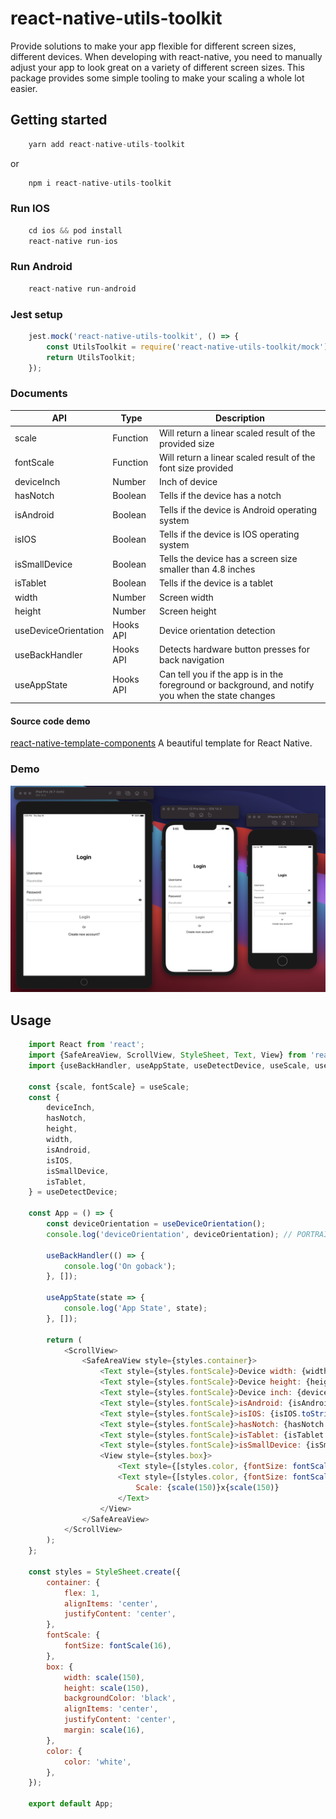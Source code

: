# react-native-utils-toolkit
Provide solutions to make your app flexible for different screen sizes, different devices.
When developing with react-native, you need to manually adjust your app to look great on a variety of different screen sizes.
This package provides some simple tooling to make your scaling a whole lot easier.

## Getting started
```js
    yarn add react-native-utils-toolkit
```
or
```js
    npm i react-native-utils-toolkit
```

### Run IOS
```js
    cd ios && pod install
    react-native run-ios
```

### Run Android
```js
    react-native run-android
```

### Jest setup
```js
    jest.mock('react-native-utils-toolkit', () => {
        const UtilsToolkit = require('react-native-utils-toolkit/mock');
        return UtilsToolkit;
    });
```
### Documents
| API                | Type                 | Description                                                             | 
| ------------------ | -------------------- | ----------------------------------------------------------------------- |
| scale              | Function             | Will return a linear scaled result of the provided size                 |
| fontScale          | Function             | Will return a linear scaled result of the font size provided            |
| deviceInch         | Number               | Inch of device                                                          |
| hasNotch           | Boolean              | Tells if the device has a notch                                         |
| isAndroid          | Boolean              | Tells if the device is Android operating system                         |
| isIOS              | Boolean              | Tells if the device is IOS operating system                             |
| isSmallDevice      | Boolean              | Tells the device has a screen size smaller than 4.8 inches              |
| isTablet           | Boolean              | Tells if the device is a tablet                                         |
| width              | Number               | Screen width                                                            |
| height             | Number               | Screen height                                                           |
|useDeviceOrientation| Hooks API            | Device orientation detection                                            |
| useBackHandler     | Hooks API            | Detects hardware button presses for back navigation                     |
| useAppState        | Hooks API            | Can tell you if the app is in the foreground or background, and notify you when the state changes |

#### Source code demo
[react-native-template-components](https://github.com/hoaphantn7604/react-native-template-components) A beautiful template for React Native.

### Demo

![](https://github.com/hoaphantn7604/file-upload/blob/master/document/scale/demo.png)

## Usage
```js
    import React from 'react';
    import {SafeAreaView, ScrollView, StyleSheet, Text, View} from 'react-native';
    import {useBackHandler, useAppState, useDetectDevice, useScale, useDeviceOrientation} from 'react-native-utils-toolkit';
    
    const {scale, fontScale} = useScale;
    const {
        deviceInch,
        hasNotch,
        height,
        width,
        isAndroid,
        isIOS,
        isSmallDevice,
        isTablet,
    } = useDetectDevice;

    const App = () => {
        const deviceOrientation = useDeviceOrientation();
        console.log('deviceOrientation', deviceOrientation); // PORTRAIT or LANDSCAPE

        useBackHandler(() => {
            console.log('On goback');
        }, []);

        useAppState(state => {
            console.log('App State', state);
        }, []);
        
        return (
            <ScrollView>
                <SafeAreaView style={styles.container}>
                    <Text style={styles.fontScale}>Device width: {width}</Text>
                    <Text style={styles.fontScale}>Device height: {height}</Text>
                    <Text style={styles.fontScale}>Device inch: {deviceInch}</Text>
                    <Text style={styles.fontScale}>isAndroid: {isAndroid.toString()}</Text>
                    <Text style={styles.fontScale}>isIOS: {isIOS.toString()}</Text>
                    <Text style={styles.fontScale}>hasNotch: {hasNotch.toString()}</Text>
                    <Text style={styles.fontScale}>isTablet: {isTablet.toString()}</Text>
                    <Text style={styles.fontScale}>isSmallDevice: {isSmallDevice.toString()}</Text>
                    <View style={styles.box}>
                        <Text style={[styles.color, {fontSize: fontScale(14)}]}>150x150</Text>
                        <Text style={[styles.color, {fontSize: fontScale(14)}]}>
                            Scale: {scale(150)}x{scale(150)}
                        </Text>
                    </View>
                </SafeAreaView>
            </ScrollView>
        );
    };

    const styles = StyleSheet.create({
        container: {
            flex: 1,
            alignItems: 'center',
            justifyContent: 'center',
        },
        fontScale: {
            fontSize: fontScale(16),
        },
        box: {
            width: scale(150),
            height: scale(150),
            backgroundColor: 'black',
            alignItems: 'center',
            justifyContent: 'center',
            margin: scale(16),
        },
        color: {
            color: 'white',
        },
    });

    export default App;

```